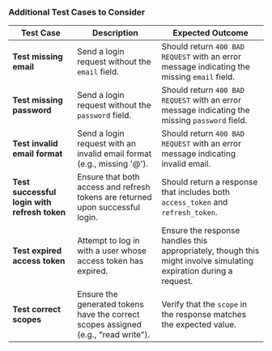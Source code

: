 ### Additional Test Cases to Consider

| **Test Case**                                | **Description**                                                                                                 | **Expected Outcome**                                                                                              |
|----------------------------------------------|-----------------------------------------------------------------------------------------------------------------|-------------------------------------------------------------------------------------------------------------------|
| **Test missing email**                       | Send a login request without the `email` field.                                                                 | Should return `400 BAD REQUEST` with an error message indicating the missing `email` field.                       |
| **Test missing password**                    | Send a login request without the `password` field.                                                              | Should return `400 BAD REQUEST` with an error message indicating the missing `password` field.                    |
| **Test invalid email format**                | Send a login request with an invalid email format (e.g., missing '@').                                          | Should return `400 BAD REQUEST` with an error message indicating invalid email.                                   |
| **Test successful login with refresh token** | Ensure that both access and refresh tokens are returned upon successful login.                                  | Should return a response that includes both `access_token` and `refresh_token`.                                   |
| **Test expired access token**                | Attempt to log in with a user whose access token has expired.                                                   | Ensure the response handles this appropriately, though this might involve simulating expiration during a request. |
| **Test correct scopes**                      | Ensure the generated tokens have the correct scopes assigned (e.g., "read write").                              | Verify that the `scope` in the response matches the expected value.                                               |
